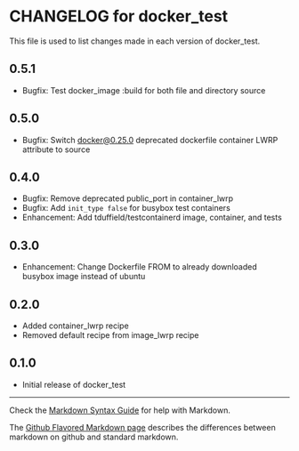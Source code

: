 # CHANGELOG for docker_test

This file is used to list changes made in each version of docker_test.

## 0.5.1

* Bugfix: Test docker_image :build for both file and directory source

## 0.5.0

* Bugfix: Switch docker@0.25.0 deprecated dockerfile container LWRP attribute to source

## 0.4.0

* Bugfix: Remove deprecated public_port in container_lwrp
* Bugfix: Add `init_type false` for busybox test containers
* Enhancement: Add tduffield/testcontainerd image, container, and tests

## 0.3.0

* Enhancement: Change Dockerfile FROM to already downloaded busybox image instead of ubuntu

## 0.2.0

* Added container_lwrp recipe
* Removed default recipe from image_lwrp recipe

## 0.1.0

* Initial release of docker_test

---
Check the [Markdown Syntax Guide](http://daringfireball.net/projects/markdown/syntax) for help with Markdown.

The [Github Flavored Markdown page](http://github.github.com/github-flavored-markdown/) describes the differences between markdown on github and standard markdown.
